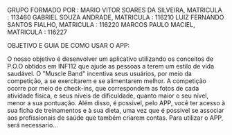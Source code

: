 GRUPO FORMADO POR :
MARIO VITOR SOARES DA SILVEIRA, MATRICULA : 113460
GABRIEL SOUZA ANDRADE, MATRICULA : 116210
LUIZ FERNANDO SANTOS FIALHO, MATRICULA : 116220
MARCOS PAULO MACIEL, MATRICULA : 116227

OBJETIVO E GUIA DE COMO USAR O APP:

O nosso objetivo é desenvolver um aplicativo utilizando os conceitos de P.O.O obtidos em INF112 que ajude as pessoas a terem um estilo de vida saudável. O "Muscle Band" incentiva seus usuários, por meio da competição, a se exercitarem e se alimentarem melhor. A competição ocorre por meio de check-ins, que correspondem as fotos de cada atividade fisica, e seus níveis de dificuldade, quanto maior o seu nível, menor a sua pontuação. Além disso, é possivel, pelo APP, você ter acesso à sua ficha de treinamentos e à sua dieta, uma vez que é possivel se associar aos profissionais de saúde que também criarem contas.
Para utilizar o APP, será necessario...

